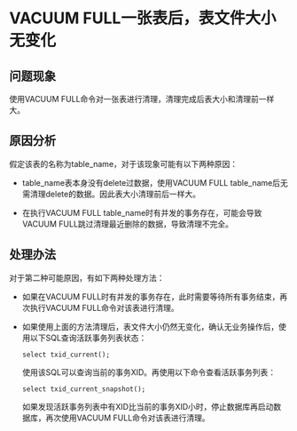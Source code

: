 # VACUUM FULL一张表后，表文件大小无变化

## 问题现象<a name="section6396133915314"></a>

使用VACUUM FULL命令对一张表进行清理，清理完成后表大小和清理前一样大。

## 原因分析<a name="section19352134312532"></a>

假定该表的名称为table\_name，对于该现象可能有以下两种原因：

-   table\_name表本身没有delete过数据，使用VACUUM FULL table\_name后无需清理delete的数据。因此表大小清理前后一样大。

-   在执行VACUUM FULL table\_name时有并发的事务存在，可能会导致VACUUM FULL跳过清理最近删除的数据，导致清理不完全。


## 处理办法<a name="section34071447115313"></a>

对于第二种可能原因，有如下两种处理方法：

-   如果在VACUUM FULL时有并发的事务存在，此时需要等待所有事务结束，再次执行VACUUM FULL命令对该表进行清理。

-   如果使用上面的方法清理后，表文件大小仍然无变化，确认无业务操作后，使用以下SQL查询活跃事务列表状态：

    ```
    select txid_current();
    ```

    使用该SQL可以查询当前的事务XID。再使用以下命令查看活跃事务列表：

    ```
    select txid_current_snapshot();
    ```

    如果发现活跃事务列表中有XID比当前的事务XID小时，停止数据库再启动数据库，再次使用VACUUM FULL命令对该表进行清理。
